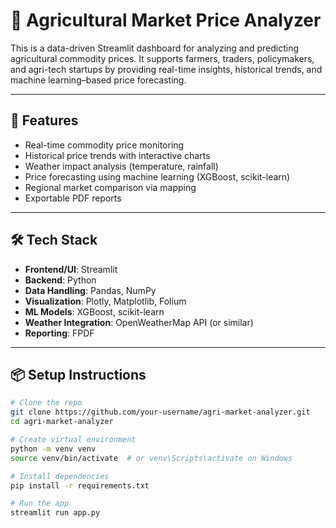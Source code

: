 # 🌾 Agricultural Market Price Analyzer

This is a data-driven Streamlit dashboard for analyzing and predicting agricultural commodity prices. It supports farmers, traders, policymakers, and agri-tech startups by providing real-time insights, historical trends, and machine learning–based price forecasting.

---

## 🚀 Features
- Real-time commodity price monitoring
- Historical price trends with interactive charts
- Weather impact analysis (temperature, rainfall)
- Price forecasting using machine learning (XGBoost, scikit-learn)
- Regional market comparison via mapping
- Exportable PDF reports

---

## 🛠️ Tech Stack

- **Frontend/UI**: Streamlit
- **Backend**: Python
- **Data Handling**: Pandas, NumPy
- **Visualization**: Plotly, Matplotlib, Folium
- **ML Models**: XGBoost, scikit-learn
- **Weather Integration**: OpenWeatherMap API (or similar)
- **Reporting**: FPDF

---

## 📦 Setup Instructions

```bash
# Clone the repo
git clone https://github.com/your-username/agri-market-analyzer.git
cd agri-market-analyzer

# Create virtual environment
python -m venv venv
source venv/bin/activate  # or venv\Scripts\activate on Windows

# Install dependencies
pip install -r requirements.txt

# Run the app
streamlit run app.py
